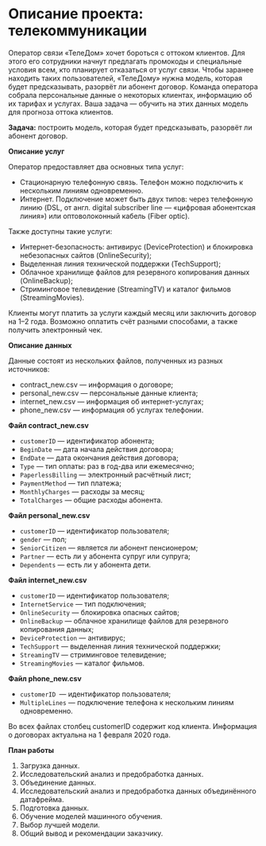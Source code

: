# Описание проекта: телекоммуникации
Оператор связи «ТелеДом» хочет бороться с оттоком клиентов. Для этого его сотрудники начнут предлагать промокоды и специальные условия всем, кто планирует отказаться от услуг связи. Чтобы заранее находить таких пользователей, «ТелеДому» нужна модель, которая будет предсказывать, разорвёт ли абонент договор. Команда оператора собрала персональные данные о некоторых клиентах, информацию об их тарифах и услугах. Ваша задача — обучить на этих данных модель для прогноза оттока клиентов.

**Задача:** построить  модель, которая будет предсказывать, разорвёт ли абонент договор.

**Описание услуг**

Оператор предоставляет два основных типа услуг: 
* Стационарную телефонную связь. Телефон можно подключить к нескольким линиям одновременно.
* Интернет. Подключение может быть двух типов: через телефонную линию (DSL, от англ. digital subscriber line — «цифровая абонентская линия») или оптоволоконный кабель (Fiber optic).

Также доступны такие услуги:
* Интернет-безопасность: антивирус (DeviceProtection) и блокировка небезопасных сайтов (OnlineSecurity);
* Выделенная линия технической поддержки (TechSupport);
* Облачное хранилище файлов для резервного копирования данных (OnlineBackup);
* Стриминговое телевидение (StreamingTV) и каталог фильмов (StreamingMovies).

Клиенты могут платить за услуги каждый месяц или заключить договор на 1–2 года. Возможно оплатить счёт разными способами, а также получить электронный чек.

**Описание данных**

Данные состоят из нескольких файлов, полученных из разных источников:
* contract_new.csv — информация о договоре;
* personal_new.csv — персональные данные клиента;
* internet_new.csv — информация об интернет-услугах;
* phone_new.csv — информация об услугах телефонии.

**Файл contract_new.csv**
* `customerID` — идентификатор абонента;
* `BeginDate` — дата начала действия договора;
* `EndDate` — дата окончания действия договора;
* `Type` — тип оплаты: раз в год-два или ежемесячно;
* `PaperlessBilling` — электронный расчётный лист;
* `PaymentMethod` — тип платежа;
* `MonthlyCharges` — расходы за месяц;
* `TotalCharges` — общие расходы абонента.

**Файл personal_new.csv**
* `customerID` — идентификатор пользователя;
* `gender` — пол;
* `SeniorCitizen` — является ли абонент пенсионером;
* `Partner` — есть ли у абонента супруг или супруга;
* `Dependents` — есть ли у абонента дети.

**Файл internet_new.csv**
* `customerID` — идентификатор пользователя;
* `InternetService` — тип подключения;
* `OnlineSecurity` — блокировка опасных сайтов;
* `OnlineBackup` — облачное хранилище файлов для резервного копирования данных;
* `DeviceProtection` — антивирус;
* `TechSupport` — выделенная линия технической поддержки;
* `StreamingTV` — стриминговое телевидение;
* `StreamingMovies` — каталог фильмов.

**Файл phone_new.csv**
* `customerID `— идентификатор пользователя;
* `MultipleLines` — подключение телефона к нескольким линиям одновременно.

Во всех файлах столбец customerID содержит код клиента. Информация о договорах актуальна на 1 февраля 2020 года.

**План работы**
1. Загрузка данных.
2. Исследовательский анализ и предобработка данных.
3. Объединение данных.
4. Исследовательский анализ и предобработка данных объединённого датафрейма.
5. Подготовка данных.
6. Обучение моделей машинного обучения.
7. Выбор лучшей модели.
8. Общий вывод и рекомендации заказчику.
